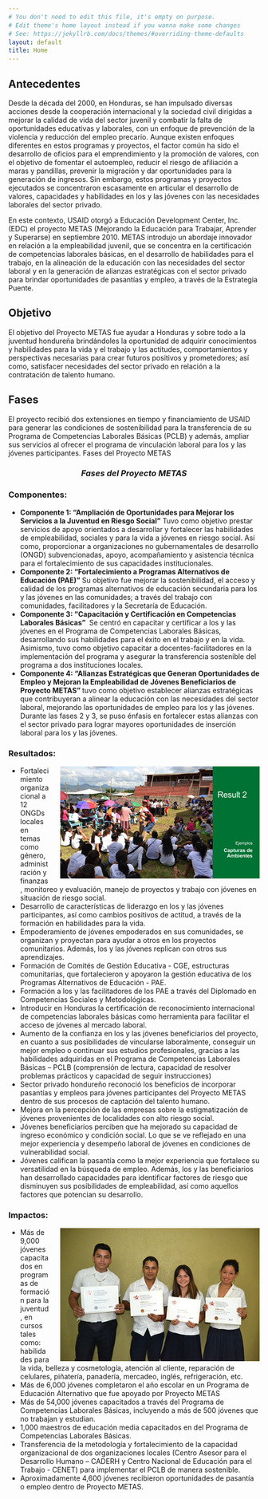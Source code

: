 ```yaml
---
# You don't need to edit this file, it's empty on purpose.
# Edit theme's home layout instead if you wanna make some changes
# See: https://jekyllrb.com/docs/themes/#overriding-theme-defaults
layout: default
title: Home
---
```




<h2>Antecedentes</h2>
<p>Desde la década del 2000, en Honduras, se han impulsado diversas acciones desde la cooperación internacional y la sociedad civil dirigidas a mejorar la calidad de vida del sector juvenil y combatir la falta de oportunidades educativas y laborales, con un enfoque de prevención de la violencia y reducción del empleo precario. Aunque existen enfoques diferentes en estos programas y proyectos, el factor común ha sido el desarrollo de oficios para el emprendimiento y la promoción de valores, con el objetivo de fomentar el autoempleo, reducir el riesgo de afiliación a maras y pandillas, prevenir la migración y dar oportunidades para la generación de ingresos. Sin embargo, estos programas y proyectos ejecutados se concentraron escasamente en articular el desarrollo de valores, capacidades y habilidades en los y las jóvenes con las necesidades laborales del sector privado. </p>
<p>En este contexto, USAID otorgó a Educación Development Center, Inc. (EDC) el proyecto METAS (Mejorando la Educación para Trabajar, Aprender y Superarse) en septiembre 2010. METAS introdujo un abordaje innovador en relación a la empleabilidad juvenil, que se concentra en la certificación de competencias laborales básicas, en el desarrollo de habilidades para el trabajo, en la alineación de la educación con las necesidades del sector laboral y en la generación de alianzas estratégicas con el sector privado para brindar oportunidades de pasantías y empleo, a través de la Estrategia Puente. </p>
<h2>Objetivo </h2>
<p>El objetivo del Proyecto METAS fue ayudar a Honduras y sobre todo a la juventud hondureña brindándoles la oportunidad de adquirir conocimientos y habilidades para la vida y el trabajo y las actitudes, comportamientos y perspectivas necesarias para crear futuros positivos y prometedores; así como, satisfacer necesidades del sector privado en relación a la contratación de talento humano. </p>
<h2>Fases</h2>
<p>El proyecto recibió dos extensiones en tiempo y financiamiento de USAID para generar las condiciones de sostenibilidad para la transferencia de su Programa de Competencias Laborales Básicas (PCLB) y además, ampliar sus servicios al ofrecer el programa de vinculación laboral para los y las jóvenes participantes.
Fases del Proyecto METAS</p>

<div id="fases">
<h3 style="text-align: center"><em>Fases del Proyecto METAS</em></h3>
</div>




<h3>Componentes:</h3>
<ul>
<li> <strong>Componente 1: “Ampliación de Oportunidades para Mejorar los Servicios a la Juventud en Riesgo Social”</strong> Tuvo como objetivo prestar servicios de apoyo orientados a desarrollar y fortalecer las habilidades de empleabilidad, sociales y para la vida a jóvenes en riesgo social. Así como, proporcionar a organizaciones no gubernamentales de desarrollo (ONGD) subvencionadas, apoyo, acompañamiento y asistencia técnica para el fortalecimiento de sus capacidades institucionales. </li>
<li> <strong>Componente 2: “Fortalecimiento a Programas Alternativos de Educación (PAE)”</strong> Su objetivo fue mejorar la sostenibilidad, el acceso y calidad de los programas alternativos de educación secundaria para los y las jóvenes en las comunidades; a través del trabajo con comunidades, facilitadores y la Secretaría de Educación. </li>
<li> <strong> Componente 3: “Capacitación y Certificación en Competencias Laborales Básicas” </strong> Se centró en capacitar y certificar a los y las jóvenes en el Programa de Competencias Laborales Básicas, desarrollando sus habilidades para el éxito en el trabajo y en la vida.  Asimismo, tuvo como objetivo capacitar a docentes-facilitadores en la implementación del programa y asegurar la transferencia sostenible del programa a dos instituciones locales. </li>
<li>  <strong> Componente 4: “Alianzas Estratégicas que Generan Oportunidades de Empleo y Mejoran la Empleabilidad de Jóvenes Beneficiarios de Proyecto METAS” </strong> tuvo como objetivo establecer alianzas estratégicas que contribuyeran a alinear la educación con las necesidades del sector laboral, mejorando las oportunidades de empleo para los y las jóvenes. Durante las fases 2 y 3, se puso énfasis en fortalecer estas alianzas con el sector privado para lograr mayores oportunidades de inserción laboral para los y las jóvenes. </li>
</ul>  
<h3>Resultados: </h3>
<div style="float: right; margin-left: 1.5em;"><img src="imgs/result2.jpg" border="0" width="400" height="225" alt="Result 2 photo from Metas project" title="Result 2"/> </div>
<ul>
<li>  Fortalecimiento organizacional a 12 ONGDs locales en temas como género, administración y finanzas, monitoreo y evaluación, manejo de proyectos y trabajo con jóvenes en situación de riesgo social. </li>
<li> Desarrollo de características de liderazgo en los y las jóvenes participantes, así como cambios positivos de actitud, a través de la formación en habilidades para la vida.</li>
<li> Empoderamiento de jóvenes empoderados en sus comunidades, se organizan y proyectan para ayudar a otros en los proyectos comunitarios. Además, los y las jóvenes replican con otros sus aprendizajes. </li>
<li>  Formación de Comités de Gestión Educativa - CGE, estructuras comunitarias, que fortalecieron y apoyaron la gestión educativa de los Programas Alternativos de Educación - PAE.</li>
<li>  Formación a los y las facilitadores de los PAE a través del Diplomado en Competencias Sociales y Metodológicas.</li>
<li>  Introducir en Honduras la certificación de reconocimiento internacional de competencias laborales básicas como herramienta para facilitar el acceso de jóvenes al mercado laboral.</li>
<li>  Aumento de la confianza en los y las jóvenes beneficiarios del proyecto, en cuanto a sus posibilidades de vincularse laboralmente, conseguir un mejor empleo o continuar sus estudios profesionales, gracias a las habilidades adquiridas en el Programa de Competencias Laborales Básicas – PCLB (comprensión de lectura, capacidad de resolver problemas prácticos y capacidad de seguir instrucciones)</li>
<li> Sector privado hondureño reconoció los beneficios de incorporar pasantías y empleos para jóvenes participantes del Proyecto METAS dentro de sus procesos de captación del talento humano.</li>
<li>  Mejora en la percepción de las empresas sobre la estigmatización de jóvenes provenientes de localidades con alto riesgo social.</li>
<li>  Jóvenes beneficiarios perciben que ha mejorado su capacidad de ingreso económico y condición social. Lo que se ve reflejado en una mejor experiencia y desempeño laboral de jóvenes en condiciones de vulnerabilidad social.</li>
<li>  Jóvenes califican la pasantía como la mejor experiencia que fortalece su versatilidad en la búsqueda de empleo. Además, los y las beneficiarios han desarrollado capacidades para identificar factores de riesgo que disminuyen sus posibilidades de empleabilidad, así como aquellos factores que potencian su desarrollo.</li>
</ul>

<h3>Impactos: </h3>
<div style="float: right; margin-left: 1.5em"><img src="imgs/result3.jpg" border="0" width="400" height="267" alt="Result 3 photo from Metas project" title="Result 3"/> </div>
<ul>
<li>  Más de 9,000 jóvenes capacitados en programas de formación para la juventud, en cursos tales como: habilidades para la vida, belleza y cosmetología, atención al cliente, reparación de celulares, piñatería, panadería, mercadeo, inglés, refrigeración, etc.</li>
<li>  Más de 6,000 jóvenes completaron el año escolar en un Programa de Educación Alternativo que fue apoyado por Proyecto METAS</li>
<li>  Más de 54,000 jóvenes capacitados a través del Programa de Competencias Laborales Básicas, incluyendo a más de 500 jóvenes que no trabajan y estudian.</li>
<li>  1,000 maestros de educación media capacitados en del Programa de Competencias Laborales Básicas.</li>
<li>  Transferencia de la metodología y fortalecimiento de la capacidad organizacional de dos organizaciones locales (Centro Asesor para el Desarrollo Humano – CADERH y Centro Nacional de Educación para el Trabajo - CENET) para implementar el PCLB de manera sostenible.</li>
<li>  Aproximadamente 4,600 jóvenes recibieron oportunidades de pasantía o empleo dentro de Proyecto METAS.</li>
</ul>
